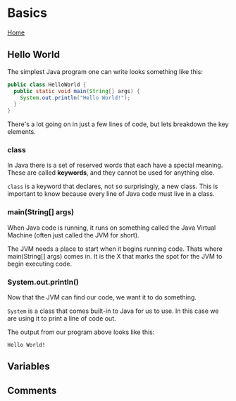 # Basics

[Home](../index.md)

## Hello World

The simplest Java program one can write looks something like this:

```java
public class HelloWorld {
  public static void main(String[] args) {
    System.out.println("Hello World!");
  }
}
```

There's a lot going on in just a few lines of code, but lets breakdown the key elements.

### class

In Java there is a set of reserved words that each have a special meaning. These are called **keywords**, and they cannot be used for anything else.

```class``` is a keyword that declares, not so surprisingly, a new class. This is important to know because every line of Java code must live in a class.

### main(String[] args)

When Java code is running, it runs on something called the Java Virtual Machine (often just called the JVM for short).

The JVM needs a place to start when it begins running code. Thats where main(String[] args) comes in. It is the X that marks the spot for the JVM to begin executing code.

### System.out.println()

Now that the JVM can find our code, we want it to do something.

```System``` is a class that comes built-in to Java for us to use. In this case we are using it to print a line of code out.

The output from our program above looks like this:

```shell
Hello World!
```

## Variables

## Comments
